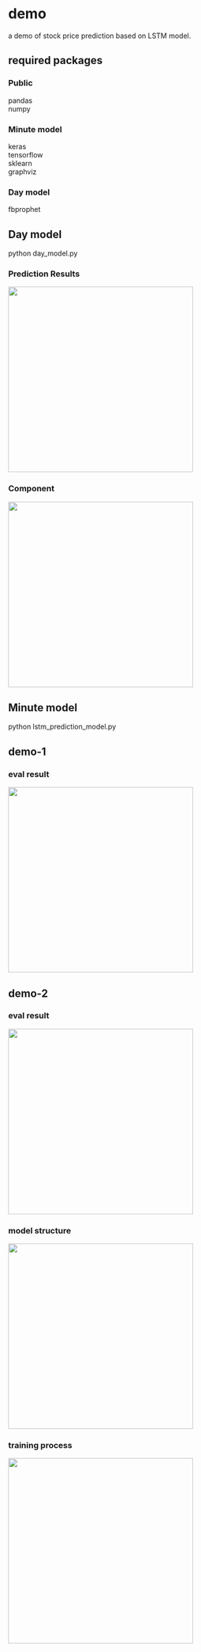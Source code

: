 # demo
a demo of stock price prediction based on LSTM model. 

## required packages
### Public
pandas  
numpy 

### Minute model
keras  
tensorflow  
sklearn  
graphviz  

### Day model
fbprophet  

## Day model
python day_model.py  
### Prediction Results
<img src="https://github.com/RyanWangZf/StockPricePrediction/raw/master/image/prophet.png" width=375>  

### Component
<img src="https://github.com/RyanWangZf/StockPricePrediction/raw/master/image/component.png" width=375>  


## Minute model
python lstm_prediction_model.py  

## demo-1

### eval result
<img src="https://github.com/RyanWangZf/StockPricePrediction/raw/master/image/pred.png" width=375>  

## demo-2
### eval result
<img src="https://github.com/RyanWangZf/StockPricePrediction/raw/master/image/evaluation.png" width=375>  

### model structure
<img src="https://github.com/RyanWangZf/StockPricePrediction/raw/master/image/model.png" width=375>  

### training process
<img src="https://github.com/RyanWangZf/StockPricePrediction/raw/master/image/model_600000_1_2_training.png" width=375>  







